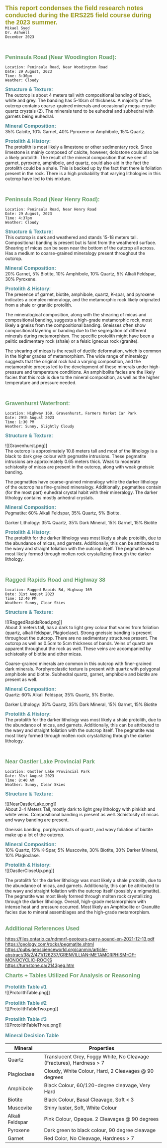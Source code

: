 <b style="color: #98971a; font-size: 20px; font-family: 'Schibsted Grotesk', sans-serif;">This report condenses the field research notes conducted during the ERS225 field course during the 2023 summer.
</b><br>
`Mikael Syed`<br>
`Dr. Ashwell`<br>
`December 2023`<br><br><br>

<b style="color: #689d6a; font-size: 18px; font-family: 'Schibsted Grotesk', sans-serif;">Peninsula Road (Near Woodington Road):
</b>

	Location: Peninsula Road, Near Woodington Road
	Date: 29 August, 2023
	Time: 3:30pm
	Weather: Cloudy
<b style="color: #458592; font-size: 16px; font-family: 'Schibsted Grotesk', sans-serif;">Structure & Texture:
</b><br>
The outcrop is about 4 meters tall with compositional banding of black, white and grey. The  banding has 5-10cm of thickness. A majority of the outcrop contains coarse-grained minerals and occasionally mega-crystic quartz crystals (2). The minerals tend to be euhedral and subhedral with garnets being euhedral.
<br>

<b style="color: #458592; font-size: 16px; font-family: 'Schibsted Grotesk', sans-serif;">Mineral Composition:
</b><br>
35% Calcite, 10% Garnet, 40% Pyroxene or Amphibole, 15% Quartz.

<b style="color: #458592; font-size: 16px; font-family: 'Schibsted Grotesk', sans-serif;">Protolith & History:
</b><br>
The protolith is most likely a limestone or other sedimentary rock. Since limestone is mainly composed of calcite, however, dolostone could also be a likely protolith. The result of the mineral composition that we see of garnet, pyroxene, amphibole, and quartz, could also aid in the fact the protolith could be a shale. This is backed up by the fact that there is foliation present in the rock. There is a high probability that varying lithologies in this outcrop have led to this mixture.
<br><br><br>

<b style="color: #689d6a; font-size: 18px; font-family: 'Schibsted Grotesk', sans-serif;">Peninsula Road (Near Henry Road):
</b>

	Location: Peninsula Road, Near Henry Road
	Date: 29 August, 2023
	Time: 4:37pm
	Weather: Cloudy
<b style="color: #458592; font-size: 16px; font-family: 'Schibsted Grotesk', sans-serif;">Structure & Texture:
</b><br>
This outcrop is dark and weathered and stands 15-18 meters tall. Compositional banding is
present but is faint from the weathered surface. Shearing of micas can be seen near the
bottom of the outcrop all across. Has a medium to coarse-grained mineralogy present throughout the outcrop.
<br>

<b style="color: #458592; font-size: 16px; font-family: 'Schibsted Grotesk', sans-serif;">Mineral Composition:
</b><br>
20% Garnet, 5% Biotite, 10% Amphibole, 10% Quartz, 5% Alkali Feldspar, 30% Pyroxene.

<b style="color: #458592; font-size: 16px; font-family: 'Schibsted Grotesk', sans-serif;">Protolith & History:
</b><br>
The presence of garnet, biotite, amphibole, quartz, K-spar, and pyroxene indicates a
complex mineralogy, and the metamorphic rock likely originated from a shale or granitic
protolith.

The mineralogical composition, along with the shearing of micas and compositional
banding, suggests a high-grade metamorphic rock, most likely a gneiss from the
compositional banding. Gneisses often show compositional layering or banding due to the
segregation of different minerals during metamorphism. The specific protolith might have
been a pelitic sedimentary rock (shale) or a felsic igneous rock (granite).

The shearing of micas is the result of ductile deformation, which is common in the higher
grades of metamorphism. The wide range of mineralogy suggests that the original rock had
a varying composition, and the metamorphic process led to the development of these
minerals under high-pressure and temperature conditions. An amphibolite facies are the
likely facies that this rock is due to the mineral composition, as well as the higher
temperature and pressure needed.
<br><br><br>

<b style="color: #689d6a; font-size: 18px; font-family: 'Schibsted Grotesk', sans-serif;">Gravenhurst Waterfront:
</b>

	Location: Highway 169, Gravenhurst, Farmers Market Car Park
	Date: 29th August 2023
	Time: 1:30 PM
	Weather: Sunny, Slightly Cloudy
<b style="color: #458592; font-size: 16px; font-family: 'Schibsted Grotesk', sans-serif;">Structure & Texture:
</b>

![[Gravenhurst.png]]\
The outcrop is approximately 10.8 meters tall and most of the lithology is a black to dark grey colour with pegmatite intrusions. These pegmatite intrusions are approximately 0.65 meters thick. Weak to moderate schistosity of micas are present in the outcrop, along with weak gneissic banding. 

The pegmatites have coarse-grained mineralogy while the darker lithology of the outcrop
has fine-grained mineralogy. Additionally, pegmatites contain (for the most part) euhedral
crystal habit with their mineralogy. The darker lithology contains mostly anhedral crystals.


<b style="color: #458592; font-size: 16px; font-family: 'Schibsted Grotesk', sans-serif;">Mineral Composition:
</b><br>
Pegmatite: 60% Alkali Feldspar, 35% Quartz, 5% Biotite.

Darker Lithology: 35% Quartz, 35% Dark Mineral, 15% Garnet, 15% Biotite

<b style="color: #458592; font-size: 16px; font-family: 'Schibsted Grotesk', sans-serif;">Protolith & History:
</b><br>
The protolith for the darker lithology was most likely a shale protolith, due to the
abundance of micas, and garnets. Additionally, this can be attributed to the wavy and
straight foliation with the outcrop itself. The pegmatite was most likely formed through
molten rock crystallizing through the darker lithology.
<br><br><br>

<b style="color: #689d6a; font-size: 18px; font-family: 'Schibsted Grotesk', sans-serif;">Ragged Rapids Road and Highway 38
</b>

	Location: Ragged Rapids Rd, Highway 169
	Date: 31st August 2023
	Time: 12:40 PM
	Weather: Sunny, Clear Skies
<b style="color: #458592; font-size: 16px; font-family: 'Schibsted Grotesk', sans-serif;">Structure & Texture:
</b>

![[RaggedRapidsRoad.png]]\
About 3 meters tall, has a dark to light grey colour that varies from foliation (quartz, alkali feldspar, Plagioclase). Strong gneissic banding is present throughout the outcrop. There are no sedimentary structures present. The outcrop as well as 0.5cm to 5cm thickness of bands. Veins of quartz are apparent throughout the rock as well. These veins are accompanied by schistosity of biotite and other micas.

Coarse-grained minerals are common in this outcrop with finer-grained dark minerals. Porphyroclastic texture is present with quartz with polygonal amphibole and biotite. Subhedral quartz, garnet, amphibole and biotite are present as well.



<b style="color: #458592; font-size: 16px; font-family: 'Schibsted Grotesk', sans-serif;">Mineral Composition:
</b><br>
Quartz: 60% Alkali Feldspar, 35% Quartz, 5% Biotite.						

Darker Lithology: 35% Quartz, 35% Dark Mineral, 15% Garnet, 15% Biotite

<b style="color: #458592; font-size: 16px; font-family: 'Schibsted Grotesk', sans-serif;">Protolith & History:
</b><br>
The protolith for the darker lithology was most likely a shale protolith, due to the abundance of micas, and garnets. Additionally, this can be attributed to the wavy and straight foliation with the outcrop itself. The pegmatite was most likely formed through molten rock crystallizing through the darker lithology.
<br><br><br>

<b style="color: #689d6a; font-size: 18px; font-family: 'Schibsted Grotesk', sans-serif;">Near Oastler Lake Provincial Park
</b>

	Location: Oastler Lake Provincial Park
	Date: 31st August 2023
	Time: 8:40 AM
	Weather: Sunny, Clear Skies
<b style="color: #458592; font-size: 16px; font-family: 'Schibsted Grotesk', sans-serif;">Structure & Texture:
</b>

![[NearOastlerLake.png]]\
About 2-4 Meters Tall, mostly dark to light grey lithology with pinkish and white veins. Compositional banding is present as well. Schistosity of micas and wavy banding are present.

Gneissis banding, porphyroblasts of quartz, and wavy foliation of biotite make up a lot of the outcrop.




<b style="color: #458592; font-size: 16px; font-family: 'Schibsted Grotesk', sans-serif;">Mineral Composition:
</b><br>
10% Quartz, 15% K-Spar, 5% Muscovite, 30% Biotite, 30% Darker Mineral, 10% Plagioclase.

<b style="color: #458592; font-size: 16px; font-family: 'Schibsted Grotesk', sans-serif;">Protolith & History:
</b><br>
![[OastlerCloseUp.png]]

The protolith for the darker lithology was most likely a shale protolith, due to the abundance of micas, and garnets. Additionally, this can be attributed to the wavy and straight foliation with the outcrop itself (possibly a migmatite). The pegmatite was most likely formed through molten rock crystallizing through the darker lithology. Overall, high-grade metamorphism with intense heat and pressure occurred. Most likely an Amphibolite or Granulite facies due to mineral assemblages and the high-grade metamorphism.
<br><br><br>
<b style="color: #689d6a; font-size: 18px; font-family: 'Schibsted Grotesk', sans-serif;">Additional References Used
</b><br>

https://files.ontario.ca/ndmnrf-geotours-parry-sound-en-2021-12-13.pdf<br>
https://geology.com/rocks/pegmatite.shtml<br>
https://pubs.geoscienceworld.org/canmin/article-abstract/38/2/471/126237/GRENVILLIAN-METAMORPHISM-OF-MONOCYCLIC-ROCKS<br>
https://turnstone.ca/2143peg.htm<br>

<b style="color: #689d6a; font-size: 18px; font-family: 'Schibsted Grotesk', sans-serif;">Charts + Tables Utilized For Analysis or Reasoning
</b><br><br><b style="color: #458592; font-size: 16px; font-family: 'Schibsted Grotesk', sans-serif;">Protolith Table #1
</b><br>
![[ProtolithTable.png]]<br><br>
<b style="color: #458592; font-size: 16px; font-family: 'Schibsted Grotesk', sans-serif;">Protolith Table #2
</b><br>
![[ProtolithTableTwo.png]]<br><br>
<b style="color: #458592; font-size: 16px; font-family: 'Schibsted Grotesk', sans-serif;">Protolith Table #3
</b><br>
![[ProtolithTableThree.png]]<br><br>
<b style="color: #458592; font-size: 16px; font-family: 'Schibsted Grotesk', sans-serif;">Mineral Decision Table
</b>

| Mineral         | Properties                                                           |
| --------------- | -------------------------------------------------------------------- |
| Quartz          | Translucent Grey, Foggy White, No Cleavage (Fractures), Hardness > 7 |
| Plagioclase     | Cloudy, White Colour, Hard, 2 Cleavages @ 90 degrees                 |
| Amphibole       | Black Colour, 60/120-degree cleavage, Very Hard                      |
| Biotite         | Black Colour, Basal Cleavage, Soft < 3                               |
| Muscovite       | Shiny luster, Soft, White Colour                                     |
| Alkali Feldspar | Pink Colour, Opaque. 2 Cleavages @ 90 degrees                        |
| Pyroxene        | Dark green to black colour, 90 degree cleavage                       |
| Garnet          | Red Color, No Cleavage, Hardness > 7                                 |